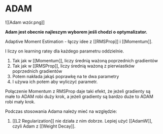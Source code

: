 # ADAM

![[Adam wzór.png]]

**Adam jest obecnie najleszym wyborem jeśli chodzi o optymalizator.**

Adaptive Moment Estimation - łączy idee z [[RMSProp]] i [[Momentum]]. 

I liczy on learning ratey dla każdego parametru oddzielnie.

1. Tak jak w [[Momentum]], liczy średnią ważoną poprzednich gradientów
2. Tak jak w [[RMSProp]], liczy średnią ważoną z pierwiastków poprzednich gradientów
3. Potem nakłada jakąś poprawkę na te dwa parametry
4. I używa ich potem aby wyliczyć parametr.

Połączenie Momentum z RMSProp daje taki efekt, że jeżeli gradienty są małe to ADAM robi duży krok, a jeżeli gradienty są bardzo duże to ADAM robi mały krok.

Podczas stosowania Adama należy mieć na względzie:

1. [[L2 Regularization]] nie działa z nim dobrze. Lepiej użyć [[AdamW]], czyli Adam z [[Weight Decay]].